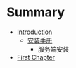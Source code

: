 # Summary

* [Introduction](README.md)
   * [安装手册](an_zhuang_shou_ce.md)
       * 服务端安装
* [First Chapter](chapter1.md)

